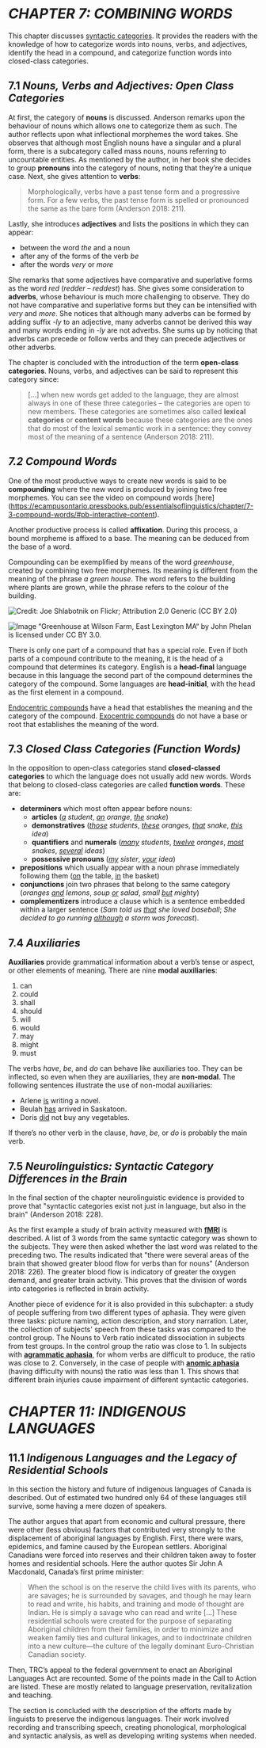 # *CHAPTER 7: COMBINING WORDS*
This chapter discusses [syntactic categories](https://en.wikipedia.org/wiki/Syntactic_category). It provides the readers with the knowledge of how to categorize words into nouns, verbs, and adjectives, identify the head in a compound, and categorize function words into closed-class categories.

## 7.1	*Nouns, Verbs and Adjectives: Open Class Categories*
At first, the category of **nouns** is discussed. Anderson remarks upon the behaviour of nouns which allows one to categorize them as such. The author reflects upon what inflectional morphemes the word takes. She observes that although most English nouns have a singular and a plural form, there is a subcategory called mass nouns, nouns referring to uncountable entities.
As mentioned by the author, in her book she decides to group **pronouns** into the category of nouns, noting that they’re a unique case.
Next, she gives attention to **verbs**:
> Morphologically, verbs have a past tense form and a progressive form. For a few verbs, the past tense form is spelled or pronounced the same as the bare form (Anderson 2018: 211).

Lastly, she introduces **adjectives** and lists the positions in which they can appear:
-	between the word *the* and a noun
-	after any of the forms of the verb *be*
-	after the words *very* or *more*

She remarks that some adjectives have comparative and superlative forms as the word *red* (*redder* – *reddest*) has.
She gives some consideration to **adverbs**, whose behaviour is much more challenging to observe. They do not have comparative and superlative forms but they can be intensified with *very* and *more*. She notices that although many adverbs can be formed by adding suffix *-ly* to an adjective, many adverbs cannot be derived this way and many words ending in *-ly* are not adverbs. She sums up by noticing that adverbs can precede or follow verbs and they can precede adjectives or other adverbs.

The chapter is concluded with the introduction of the term **open-class categories**. Nouns, verbs, and adjectives can be said to represent this category since:
> […] when new words get added to the language, they are almost always in one of these three categories – the categories are open to new members. These categories are sometimes also called **lexical categories** or **content words** because these categories are the ones that do most of the lexical semantic work in a sentence: they convey most of the meaning of a sentence (Anderson 2018: 211).

## *7.2  Compound Words*
One of the most productive ways to create new words is said to be **compounding** where the new word is produced by joining two free morphemes. You can see the video on compound words [here] (https://ecampusontario.pressbooks.pub/essentialsoflinguistics/chapter/7-3-compound-words/#pb-interactive-content). 

Another productive process is called **affixation**. During this process, a bound morpheme is affixed to a base. The meaning can be deduced from the base of a word.

Compounding can be exemplified by means of the word *greenhouse*, created by combining two free morphemes. Its meaning is different from the meaning of the phrase *a green house*. The word refers to the building where plants are grown, while the phrase refers to the colour of the building.

![Credit: Joe Shlabotnik on Flickr; Attribution 2.0 Generic (CC BY 2.0)](https://live.staticflickr.com/3280/3115881869_f440a3216b_b.jpg)

![Image “Greenhouse at Wilson Farm, East Lexington MA“ by John Phelan is licensed under CC BY 3.0.](https://upload.wikimedia.org/wikipedia/commons/8/8a/Greenhouse_at_Wilson_Farm,_East_Lexington_MA.jpg) 

There is only one part of a compound that has a special role. Even if both parts of a compound contribute to the meaning, it is the head of a compound that determines its category. English is a **head-final** language because in this language the second part of the compound determines the category of the compound. Some languages are **head-initial**, with the head as the first element in a compound.

[Endocentric compounds](http://www.glottopedia.org/index.php/Endocentric_compound) have a head that establishes the meaning and the category of the compound. [Exocentric compounds](https://www.thoughtco.com/exocentric-compound-words-1690583) do not have a base or root that establishes the meaning of the word. 

## 7.3 *Closed Class Categories (Function Words)*
In the opposition to open-class categories stand **closed-classed categories** to which the language does not usually add new words. Words that belong to closed-class categories are called **function words**. These are:
- **determiners** which most often appear before nouns:
    - **articles** (*<ins>a</ins> student*, *<ins>an</ins>  orange*, *<ins>the</ins>  snake*)
    - **demonstratives** (*<ins>those</ins> students*, *<ins>these</ins> oranges*, *<ins>that</ins> snake*, *<ins>this</ins> idea*)
    - **quantifiers** and **numerals** (*<ins>many</ins> students*, *<ins>twelve</ins> oranges*, *<ins>most</ins> snakes*, *<ins>several</ins> ideas*)
    - **possessive pronouns** (*<ins>my</ins> sister*, *<ins>your</ins> idea*)
- **prepositions** which usually appear with a noun phrase immediately following them (<ins>on</ins> the table, <ins>in</ins> the basket)
- **conjunctions** join two phrases that belong to the same category (*oranges <ins>and</ins> lemons*, *soup <ins>or</ins> salad*, *small <ins>but</ins> mighty*)
- **complementizers** introduce a clause which is a sentence embedded within a larger sentence (*Sam told us <ins>that</ins> she loved baseball*; *She decided to go running <ins>although</ins> a storm was forecast*).

## 7.4 *Auxiliaries*
**Auxiliaries** provide grammatical information about a verb’s tense or aspect, or other elements of meaning. There are nine **modal auxiliaries**:
1.  can
2. could
3. shall
4. should
5. will
6. would
7. may
8. might
9. must

The verbs *have*, *be*, and *do* can behave like auxiliaries too. They can be inflected, so even when they are auxiliaries, they are **non-modal**. 
The following sentences illustrate the use of non-modal auxiliaries:
-	Arlene <ins>is</ins> writing a novel. 
-	Beulah <ins>has</ins> arrived in Saskatoon. 
-	Doris <ins>did</ins> not buy any vegetables.

If there’s no other verb in the clause, *have*, *be*, or *do* is probably the main verb.

## 7.5	*Neurolinguistics: Syntactic Category Differences in the Brain*
In the final section of the chapter neurolinguistic evidence is provided to prove that "syntactic categories exist not just in language, but also in the brain" (Anderson 2018: 228).

As the first example a study of brain activity measured with [**fMRI**](https://en.wikipedia.org/wiki/Functional_magnetic_resonance_imaging) is described. A list of 3 words from the same syntactic category was shown to the subjects. They were then asked whether the last word was related to the preceding two. The results indicated that "there were several areas of the brain that showed greater blood flow for verbs than for nouns" (Anderson 2018: 226). The greater blood flow is indicatory of greater the oxygen demand, and greater brain activity. This proves that the division of words into categories is reflected in brain activity. 

Another piece of evidence for it is also provided in this subchapter: a study of people suffering from two different types of aphasia. They were given three tasks: picture naming, action description, and story narration. Later, the collection of subjects' speech from these tasks was compared to the control group. The Nouns to Verb ratio indicated dissociation in subjects from test groups. In the control group the ratio was close to 1. In subjects with [**agrammatic aphasia**](https://en.wikipedia.org/wiki/Agrammatism), for whom verbs are difficult to produce, the ratio was close to 2. Conversely, in the case of people with [**anomic aphasia**](https://en.wikipedia.org/wiki/Anomic_aphasia) (having difficulty with nouns) the ratio was less than 1. This shows that different brain injuries cause impairment of different syntactic categories. 

# *CHAPTER 11: INDIGENOUS LANGUAGES*

## 11.1	*Indigenous Languages and the Legacy of Residential Schools*

In this section the history and future of indigenous languages of Canada is described. Out of estimated two hundred only 64 of these languages still survive, some having a mere dozen of speakers.  

The author argues that apart from economic and cultural pressure, there were other (less obvious) factors that contributed very strongly to the displacement of aboriginal languages by English. First, there were wars, epidemics, and famine caused by the European settlers. Aboriginal Canadians were forced into reserves and their children taken away to foster homes and residential schools. Here the author quotes  Sir John A Macdonald, Canada’s first prime minister:

> When the school is on the reserve the child lives with its parents, who are savages; he is surrounded by savages, and though he may learn to read and write, his habits, and training and mode of thought are Indian. He is simply a savage who can read and write [...] These residential schools were created for the purpose of separating Aboriginal children from their families, in order to minimize and weaken family ties and cultural linkages, and to indoctrinate children into a new culture—the culture of the legally dominant Euro-Christian Canadian society.

Then, TRC’s appeal to the federal government to enact an Aboriginal Languages Act are recounted. Some of the points made in the Call to Action are listed. These are mostly related to language preservation, revitalization and teaching.

The section is concluded with the description of the efforts made by linguists to preserve the indigenous languages. Their work involved recording and transcribing speech, creating phonological, morphological and syntactic analysis, as well as developing writing systems when needed. 